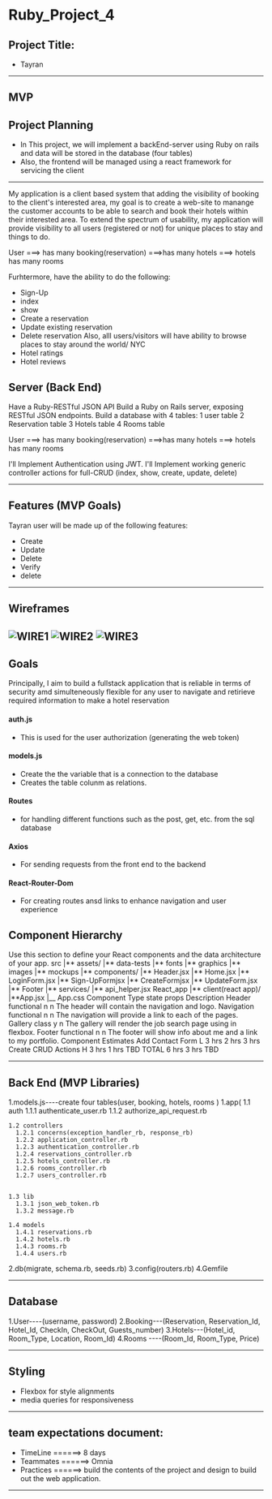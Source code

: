 # Ruby_Project_4


## Project Title:

- Tayran 

---
## MVP

## Project Planning

- In This project, we will implement a backEnd-server using Ruby on rails and data will be stored in the database (four tables)
- Also, the frontend will be managed using a react framework for servicing the client

---


My application is a client based system that adding the visibility of booking to the client's interested area, my goal is to create a web-site to manange the customer accounts to be able to search and book their hotels within their interested area.
To extend the spectrum of usability, my application will provide visibility to all users (registered or not) 
for unique places to stay and things to do. 


User ===> has many booking(reservation) ===>has many hotels ===> hotels has many rooms


Furhtermore,  have the ability to do the following:

- Sign-Up
- index
- show
- Create a reservation
- Update existing reservation
- Delete reservation
  Also, alll users/visitors will have ability to browse places to stay around the world/ NYC
- Hotel ratings
- Hotel reviews


## Server (Back End)

Have a Ruby-RESTful JSON API
Build a Ruby on Rails server, exposing RESTful JSON endpoints.
Build a database with 4 tables:
1 user table
2 Reservation table
3 Hotels table
4 Rooms table

User ===> has many booking(reservation) ===>has many hotels ===> hotels has many rooms

I'll Implement Authentication using JWT.
I'll Implement working generic controller actions for full-CRUD 
(index, show, create, update, delete) 

---

## Features (MVP Goals)

Tayran user will be made up of the following features:

- Create
- Update
- Delete
- Verify
- delete

---

## Wireframes

![WIRE1](https://i.imgur.com/YSeDpcE.jpg)
![WIRE2](https://i.imgur.com/DBrbXkS.jpg)
![WIRE3](https://i.imgur.com/Bti8bx3.jpg)
---

## Goals

Principally, I aim to build a fullstack application that is reliable in terms of security amd simulteneously flexible for any user to navigate and retirieve required information to make a hotel reservation



#### auth.js

- This is used for the user authorization (generating the web token)

#### models.js

- Create the the variable that is a connection to the database
- Creates the table colunm as relations.

#### Routes

- for handling different functions such as the post, get, etc. from the sql database

#### Axios

- For sending requests from the front end to the backend

#### React-Router-Dom

- For creating routes ansd links to enhance navigation and user experience


## Component Hierarchy

Use this section to define your React components and the data architecture of your app.
src
|** assets/
|** data-tests
|** fonts
|** graphics
|** images
|** mockups
|** components/
|** Header.jsx
|** Home.jsx
|** LoginForm.jsx
|** Sign-UpFormjsx
|** CreateFormjsx
|** UpdateForm.jsx
|** Footer
|** services/
|** api_helper.jsx
React_app
|** client(react app)/
|**App.jsx
|\_\_ App.css
Component Type state props Description
Header functional n n The header will contain the navigation and logo.
Navigation functional n n The navigation will provide a link to each of the pages.
Gallery class y n The gallery will render the job search page using in flexbox.
Footer functional n n The footer will show info about me and a link to my portfolio.
Component Estimates
Add Contact Form L 3 hrs 2 hrs 3 hrs
Create CRUD Actions H 3 hrs 1 hrs TBD
TOTAL 6 hrs 3 hrs TBD

---

## Back End (MVP Libraries)

1.models.js----create four tables(user, booking, hotels, rooms )
1.app(
    1.1 auth
      1.1.1 authenticate_user.rb
      1.1.2 authorize_api_request.rb

    1.2 controllers
      1.2.1 concerns(exception_handler_rb, response_rb)
      1.2.2 application_controller.rb
      1.2.3 authentication_controller.rb
      1.2.4 reservations_controller.rb 
      1.2.5 hotels_controller.rb 
      1.2.6 rooms_controller.rb 
      1.2.7 users_controller.rb 


    1.3 lib
      1.3.1 json_web_token.rb 
      1.3.2 message.rb 

    1.4 models
      1.4.1 reservations.rb 
      1.4.2 hotels.rb 
      1.4.3 rooms.rb 
      1.4.4 users.rb 

2.db(migrate, schema.rb, seeds.rb)
3.config(routers.rb)
4.Gemfile

---

## Database

1.User----(username, password)
2.Booking---(Reservation, Reservation_Id, Hotel_Id, CheckIn, CheckOut, Guests_number)
3.Hotels---(Hotel_id, Room_Type, Location, Room_Id)
4.Rooms ----(Room_Id, Room_Type, Price)

---

## Styling

- Flexbox for style alignments
- media queries for responsiveness

---

## team expectations document:

- TimeLine ======> 8 days
- Teammates ======> Omnia
- Practices ======> build the contents of the project and       design to build out the web application.

---
